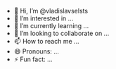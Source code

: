 - 👋 Hi, I’m @vladislavselsts
- 👀 I’m interested in ...
- 🌱 I’m currently learning ...
- 💞️ I’m looking to collaborate on ...
- 📫 How to reach me ...
- 😄 Pronouns: ...
- ⚡ Fun fact: ...

<!---
vladislavselsts/vladislavselsts is a ✨ special ✨ repository because its `README.md` (this file) appears on your GitHub profile.
You can click the Preview link to take a look at your changes.
--->
